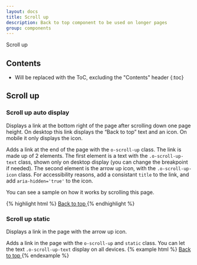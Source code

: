 ```yaml
---
layout: docs
title: Scroll up
description: Back to top component to be used on longer pages
group: components
---
```


Scroll up

## Contents

* Will be replaced with the ToC, excluding the "Contents" header
{:toc}

## Scroll up 

### Scroll up auto display
Displays a link at the bottom right of the page after scrolling down one page height. 
On desktop this link displays the “Back to top” text and an icon. On mobile it only displays the icon.

Adds a link at the end of the page with the `o-scroll-up` class. The link is made up of 2 elements. The first element is a text with the `.o-scroll-up-text` class, shown only on desktop display (you can change the breakpoint if needed). The second element is the arrow up icon, with the `.o-scroll-up-icon` class. For accessibility reasons, add a consistant `title` to the link, and add `aria-hidden='true'` to the icon.

You can see a sample on how it works by scrolling this page.

{% highlight html %}
<a href="#" class="o-scroll-up" title="back to top">
  <span class="o-scroll-up-text d-none d-sm-inline-block">Back to top</span>
  <span class="o-scroll-up-icon" aria-hidden="true"></span>
</a>
{% endhighlight %}

### Scroll up static
Displays a link in the page with the arrow up icon.

Adds a link in the page with the `o-scroll-up` and `static` class. 
You can let the text `.o-scroll-up-text` display on all devices.
{% example html %}
<a href="#" class="o-scroll-up static" title="back to top">
  <span class="o-scroll-up-text">Back to top</span>
  <span class="o-scroll-up-icon" aria-hidden="true"></span>
</a>
{% endexample %}

